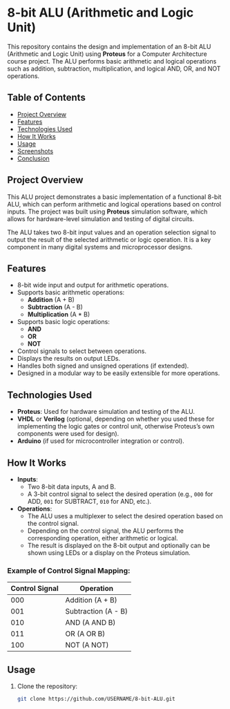 # 8-bit ALU (Arithmetic and Logic Unit)

This repository contains the design and implementation of an 8-bit ALU (Arithmetic and Logic Unit) using **Proteus** for a Computer Architecture course project. The ALU performs basic arithmetic and logical operations such as addition, subtraction, multiplication, and logical AND, OR, and NOT operations.

## Table of Contents
- [Project Overview](#project-overview)
- [Features](#features)
- [Technologies Used](#technologies-used)
- [How It Works](#how-it-works)
- [Usage](#usage)
- [Screenshots](#screenshots)
- [Conclusion](#conclusion)

## Project Overview
This ALU project demonstrates a basic implementation of a functional 8-bit ALU, which can perform arithmetic and logical operations based on control inputs. The project was built using **Proteus** simulation software, which allows for hardware-level simulation and testing of digital circuits.

The ALU takes two 8-bit input values and an operation selection signal to output the result of the selected arithmetic or logic operation. It is a key component in many digital systems and microprocessor designs.

## Features
- 8-bit wide input and output for arithmetic operations.
- Supports basic arithmetic operations:
  - **Addition** (A + B)
  - **Subtraction** (A - B)
  - **Multiplication** (A * B)
- Supports basic logic operations:
  - **AND**
  - **OR**
  - **NOT**
- Control signals to select between operations.
- Displays the results on output LEDs.
- Handles both signed and unsigned operations (if extended).
- Designed in a modular way to be easily extensible for more operations.

## Technologies Used
- **Proteus**: Used for hardware simulation and testing of the ALU.
- **VHDL** or **Verilog** (optional, depending on whether you used these for implementing the logic gates or control unit, otherwise Proteus’s own components were used for design).
- **Arduino** (if used for microcontroller integration or control).
  
## How It Works
- **Inputs**: 
  - Two 8-bit data inputs, A and B.
  - A 3-bit control signal to select the desired operation (e.g., `000` for ADD, `001` for SUBTRACT, `010` for AND, etc.).
- **Operations**: 
  - The ALU uses a multiplexer to select the desired operation based on the control signal.
  - Depending on the control signal, the ALU performs the corresponding operation, either arithmetic or logical.
  - The result is displayed on the 8-bit output and optionally can be shown using LEDs or a display on the Proteus simulation.
  
### Example of Control Signal Mapping:
| Control Signal | Operation       |
|----------------|-----------------|
| 000            | Addition (A + B) |
| 001            | Subtraction (A - B) |
| 010            | AND (A AND B) |
| 011            | OR (A OR B) |
| 100            | NOT (A NOT) |
  
## Usage
1. Clone the repository:
   ```bash
   git clone https://github.com/USERNAME/8-bit-ALU.git
